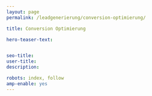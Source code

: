 ```yaml
---
layout: page
permalink: /leadgenerierung/conversion-optimierung/

title: Conversion Optimierung

hero-teaser-text:


seo-title: 
user-title: 
description: 

robots: index, follow
amp-enable: yes
---
```


